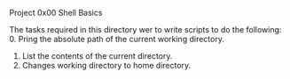 Project 0x00 Shell Basics

The tasks required in this directory wer to write scripts to do the following:
0. Pring the absolute path of the current working directory.
1. List the contents of the current directory.
2. Changes working directory to home directory.

